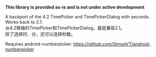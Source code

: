 **This library is provided as-is and is not under active development**

A backport of the 4.2 TimePicker and TimePickerDialog with seconds. Works back to 2.1.<br>
从4.2移植的TimePicker和TimePickerDialog，最低兼容2.1。<br>
除了选择时、分，还可以选择秒数。

Requires android-numberpicker: https://github.com/SimonVT/android-numberpicker
